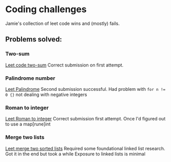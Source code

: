 # Coding challenges
Jamie's collection of leet code wins and (mostly) fails.

## Problems solved:

### Two-sum
[Leet code two-sum](https://leetcode.com/problems/two-sum/)
Correct submission on first attempt.

### Palindrome number
[Leet Palindrome](https://leetcode.com/problems/palindrome-number/)
Second submission successful.
Had problem with `for n != 0 {}` not dealing with negative integers

### Roman to integer
[Leet Roman to integer](https://leetcode.com/problems/roman-to-integer/)
Correct submission first attempt. Once I'd figured out to use a map[rune]int

### Merge two lists 
[Leet merge two sorted lists](https://leetcode.com/problems/merge-two-sorted-lists/)
Required some foundational linked list research. Got it in the end but took a while
Exposure to linked lists is minimal


